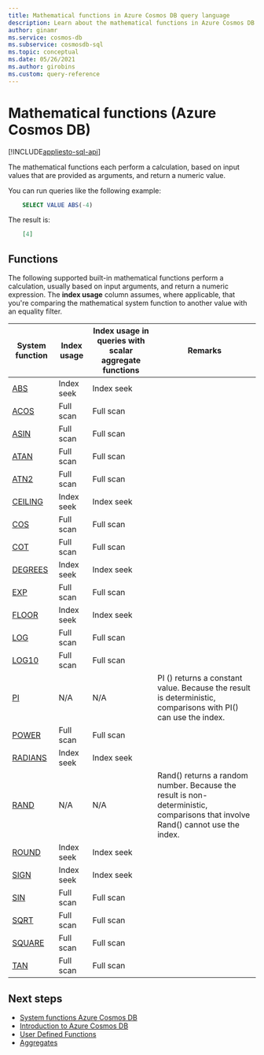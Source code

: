 ```yaml
---
title: Mathematical functions in Azure Cosmos DB query language
description: Learn about the mathematical functions in Azure Cosmos DB to perform a calculation, based on input values that are provided as arguments, and return a numeric value.
author: ginamr
ms.service: cosmos-db
ms.subservice: cosmosdb-sql
ms.topic: conceptual
ms.date: 05/26/2021
ms.author: girobins
ms.custom: query-reference
---
```

# Mathematical functions (Azure Cosmos DB)  
[!INCLUDE[appliesto-sql-api](includes/appliesto-sql-api.md)]

The mathematical functions each perform a calculation, based on input values that are provided as arguments, and return a numeric value.

You can run queries like the following example:

```sql
    SELECT VALUE ABS(-4)
```

The result is:

```json
    [4]
```

## Functions

The following supported built-in mathematical functions perform a calculation, usually based on input arguments, and return a numeric expression. The **index usage** column assumes, where applicable, that you're comparing the mathematical system function to another value with an equality filter.
 
| System function                 | Index usage | Index usage in queries with scalar aggregate functions | Remarks                                                      |
| ------------------------------- | ----------- | ------------------------------------------------------ | ------------------------------------------------------------ |
| [ABS](sql-query-abs.md)         | Index seek  | Index seek                                             |                                                              |
| [ACOS](sql-query-acos.md)       | Full scan   | Full scan                                              |                                                              |
| [ASIN](sql-query-asin.md)       | Full scan   | Full scan                                              |                                                              |
| [ATAN](sql-query-atan.md)       | Full scan   | Full scan                                              |                                                              |
| [ATN2](sql-query-atn2.md)       | Full scan   | Full scan                                              |                                                              |
| [CEILING](sql-query-ceiling.md) | Index seek  | Index seek                                             |                                                              |
| [COS](sql-query-cos.md)         | Full scan   | Full scan                                              |                                                              |
| [COT](sql-query-cot.md)         | Full scan   | Full scan                                              |                                                              |
| [DEGREES](sql-query-degrees.md) | Index seek  | Index seek                                             |                                                              |
| [EXP](sql-query-exp.md)         | Full scan   | Full scan                                              |                                                              |
| [FLOOR](sql-query-floor.md)     | Index seek  | Index seek                                             |                                                              |
| [LOG](sql-query-log.md)         | Full scan   | Full scan                                              |                                                              |
| [LOG10](sql-query-log10.md)     | Full scan   | Full scan                                              |                                                              |
| [PI](sql-query-pi.md)           | N/A         | N/A                                                    | PI () returns a constant value. Because the result is deterministic, comparisons with PI() can use the index. |
| [POWER](sql-query-power.md)     | Full scan   | Full scan                                              |                                                              |
| [RADIANS](sql-query-radians.md) | Index seek  | Index seek                                             |                                                              |
| [RAND](sql-query-rand.md)       | N/A         | N/A                                                    | Rand() returns a random number. Because the result is non-deterministic, comparisons that involve Rand() cannot use the index. |
| [ROUND](sql-query-round.md)     | Index seek  | Index seek                                             |                                                              |
| [SIGN](sql-query-sign.md)       | Index seek  | Index seek                                             |                                                              |
| [SIN](sql-query-sin.md)         | Full scan   | Full scan                                              |                                                              |
| [SQRT](sql-query-sqrt.md)       | Full scan   | Full scan                                              |                                                              |
| [SQUARE](sql-query-square.md)   | Full scan   | Full scan                                              |                                                              |
| [TAN](sql-query-tan.md)         | Full scan   | Full scan                                              |                                                              |

## Next steps

- [System functions Azure Cosmos DB](sql-query-system-functions.md)
- [Introduction to Azure Cosmos DB](introduction.md)
- [User Defined Functions](sql-query-udfs.md)
- [Aggregates](sql-query-aggregate-functions.md)
